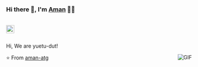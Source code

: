 ### Hi there 👋, I'm [Aman](https://github.com/aman-atg) 👨‍💻

<br/>
<a href="mailto:yuetu-dut@126.com">
  <img align="left" alt="Aman's Email" width="22px" src="https://cdn.jsdelivr.net/npm/simple-icons@v3/icons/gmail.svg" />
</a>


<br />
<br/>

<p>
Hi, We are yuetu-dut!
<br/>
</p>

  <img align="right" alt="GIF" src="https://media.giphy.com/media/MC6eSuC3yypCU/giphy.gif" />
 
⭐️ From [aman-atg](https://github.com/aman-atg)
